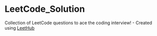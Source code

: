 # LeetCode_Solution
Collection of LeetCode questions to ace the coding interview! - Created using [LeetHub](https://github.com/QasimWani/LeetHub)
